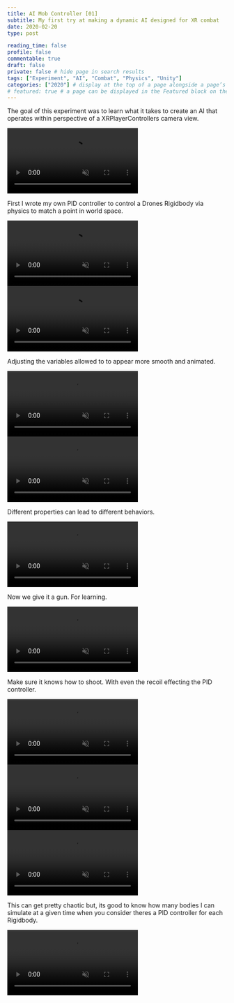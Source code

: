 ```yaml
---
title: AI Mob Controller [01]
subtitle: My first try at making a dynamic AI designed for XR combat
date: 2020-02-20
type: post

reading_time: false
profile: false
commentable: true
draft: false
private: false # hide page in search results
tags: ["Experiment", "AI", "Combat", "Physics", "Unity"]
categories: ["2020"] # display at the top of a page alongside a page’s metadata
# featured: true # a page can be displayed in the Featured block on the homepage. This is useful for sticky, announcement blog posts or selected publications etc.
---
```


<p>The goal of this experiment was to learn what it takes to create an AI that operates within perspective of a XRPlayerControllers camera view.</p>

<div class="video_thing">
    <video muted autoplay="" name="media" loop=""><source src="https://raw.githack.com/Denchyaknow/GitSite_Dencho/Develop/assets/media/projects/AIMobController01/XRLog_2020_414.webm" type="video/mp4"></video>
</div>

<!--more-->

<p>First I wrote my own PID controller to control a Drones Rigidbody via physics to match a point in world space.</p>

<div class="video_thing">
    <video muted autoplay="" name="media" loop=""><source src="https://raw.githack.com/Denchyaknow/GitSite_Dencho/Develop/assets/media/projects/AIMobController01/XRLog_2020_414.webm" type="video/mp4"></video>
</div>

<div class="video_thing">
    <video muted autoplay="" name="media" loop=""><source src="https://raw.githack.com/Denchyaknow/GitSite_Dencho/Develop/assets/media/projects/AIMobController01/XRLog_2020_417.webm" type="video/mp4"></video>
</div>

<p>Adjusting the variables allowed to to appear more smooth and animated.</p>

<div class="video_thing">
    <video muted autoplay="" name="media" loop=""><source src="https://raw.githack.com/Denchyaknow/GitSite_Dencho/Develop/assets/media/projects/AIMobController01/XRLog_2020_420.webm" type="video/mp4"></video>
</div>

<div class="video_thing">
    <video muted autoplay="" name="media" loop=""><source src="https://raw.githack.com/Denchyaknow/GitSite_Dencho/Develop/assets/media/projects/AIMobController01/XRLog_2020_423.webm" type="video/mp4"></video>
</div>

<p>Different properties can lead to different behaviors.</p>

<div class="video_thing">
    <video muted autoplay="" name="media" loop=""><source src="https://raw.githack.com/Denchyaknow/GitSite_Dencho/Develop/assets/media/projects/AIMobController01/XRLog_2020_426.webm" type="video/mp4"></video>
</div>

<p>Now we give it a gun. For learning.</p>

<div class="video_thing">
    <video muted autoplay="" name="media" loop=""><source src="https://raw.githack.com/Denchyaknow/GitSite_Dencho/Develop/assets/media/projects/AIMobController01/XRLog_2020_407.webm" type="video/mp4"></video>
</div>

<p>Make sure it knows how to shoot. With even the recoil effecting the PID controller.</p>

<div class="video_thing">
    <video muted autoplay="" name="media" loop=""><source src="https://raw.githack.com/Denchyaknow/GitSite_Dencho/Develop/assets/media/projects/AIMobController01/XRLog_2020_433.webm" type="video/mp4"></video>
</div>

<div class="video_thing">
    <video muted autoplay="" name="media" loop=""><source src="https://raw.githack.com/Denchyaknow/GitSite_Dencho/Develop/assets/media/projects/AIMobController01/XRLog_2020_436.webm" type="video/mp4"></video>
</div>

<div class="video_thing">
    <video muted autoplay="" name="media" loop=""><source src="https://raw.githack.com/Denchyaknow/GitSite_Dencho/Develop/assets/media/projects/AIMobController01/XRLog_2020_440.webm" type="video/mp4"></video>
</div>

<p>This can get pretty chaotic but, its good to know how many bodies I can simulate at a given time when you consider theres a PID controller for each Rigidbody.</p>

<div class="video_thing">
    <video muted autoplay="" name="media" loop=""><source src="https://raw.githack.com/Denchyaknow/GitSite_Dencho/Develop/assets/media/projects/AIMobController01/XRLog_2020_443.webm" type="video/mp4"></video>
</div>